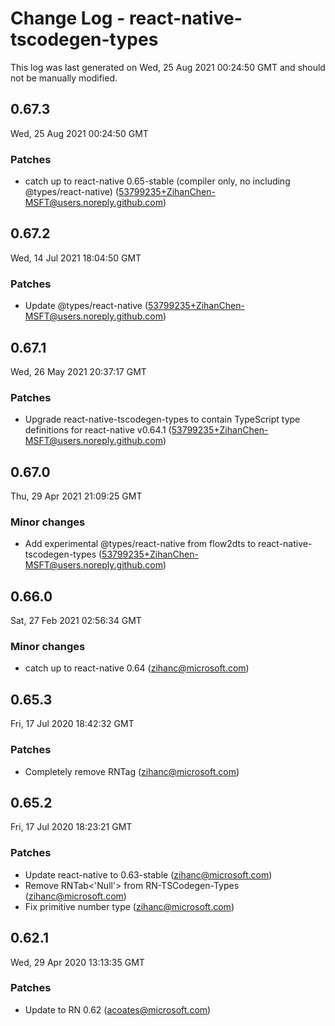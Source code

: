 # Change Log - react-native-tscodegen-types

This log was last generated on Wed, 25 Aug 2021 00:24:50 GMT and should not be manually modified.

## 0.67.3
Wed, 25 Aug 2021 00:24:50 GMT

### Patches

- catch up to react-native 0.65-stable (compiler only, no including @types/react-native) (53799235+ZihanChen-MSFT@users.noreply.github.com)
## 0.67.2
Wed, 14 Jul 2021 18:04:50 GMT

### Patches

- Update @types/react-native (53799235+ZihanChen-MSFT@users.noreply.github.com)
## 0.67.1
Wed, 26 May 2021 20:37:17 GMT

### Patches

- Upgrade react-native-tscodegen-types to contain TypeScript type definitions for react-native v0.64.1 (53799235+ZihanChen-MSFT@users.noreply.github.com)
## 0.67.0
Thu, 29 Apr 2021 21:09:25 GMT

### Minor changes

- Add experimental @types/react-native from flow2dts to react-native-tscodegen-types (53799235+ZihanChen-MSFT@users.noreply.github.com)
## 0.66.0
Sat, 27 Feb 2021 02:56:34 GMT

### Minor changes

- catch up to react-native 0.64 (zihanc@microsoft.com)
## 0.65.3
Fri, 17 Jul 2020 18:42:32 GMT

### Patches

- Completely remove RNTag (zihanc@microsoft.com)
## 0.65.2
Fri, 17 Jul 2020 18:23:21 GMT

### Patches

- Update react-native to 0.63-stable (zihanc@microsoft.com)
- Remove RNTab<'Null'> from RN-TSCodegen-Types (zihanc@microsoft.com)
- Fix primitive number type (zihanc@microsoft.com)
## 0.62.1
Wed, 29 Apr 2020 13:13:35 GMT

### Patches

- Update to RN 0.62 (acoates@microsoft.com)